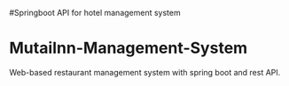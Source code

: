#Springboot API for hotel management system
# MutaiInn-Management-System
Web-based restaurant management system with spring boot and rest API.
